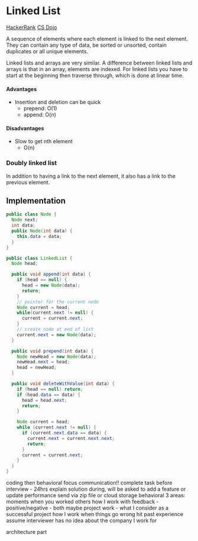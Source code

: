 # Linked List
[HackerRank](https://www.youtube.com/watch?v=njTh_OwMljA)
[CS Dojo](https://www.youtube.com/watch?v=WwfhLC16bis)

A sequence of elements where each element is linked to the next element. They can contain any type of data, be sorted or unsorted, contain duplicates or all unique elements.

Linked lists and arrays are very similar. A difference between linked lists and arrays is that in an array, elements are indexed. For linked lists you have to start at the beginning then traverse through, which is done at linear time. 

#### Advantages
- Insertion and deletion can be quick
  - prepend: O(1)
  - append: O(n)

#### Disadvantages
- Slow to get nth element
  - O(n)

### Doubly linked list
In addition to having a link to the next element, it also has a link to the previous element.

## Implementation

```java
public class Node {
  Node next;
  int data;
  public Node(int data) {
    this.data = data;
  }
}

public class LinkedList {
  Node head;

  public void append(int data) {
    if (head == null) {
      head = new Node(data);
      return;
    }
    // pointer for the current node
    Node current = head;
    while(current.next != null) {
      current = current.next;
    }
    // create node at end of list
    current.next = new Node(data);
  }

  public void prepend(int data) {
    Node newHead = new Node(data);
    newHead.next = head;
    head = newHead;
  }

  public void deleteWithValue(int data) {
    if (head == null) return;
    if (head.data == data) {
      head = head.next;
      return;
    }

    Node current = head;
    while (current.next != null) {
      if (current.next.data == data) {
        current.next = current.next.next;
        return;
      }
      current = current.next;
    }
  }
}
```



coding then behavioral
focus
  communication!!
  complete task before interview - 24hrs
  explain solution
  during, will be asked to add a feature or update performance
  send via zip file or cloud storage
behavioral
 3 areas: 
    moments when you worked others
    how I work with feedback - positive/negative - both maybe
    project work - what I consider as a successful project
      how I work when things go wrong
  hit past experience
  assume interviewer has no idea about the company I work for

architecture part
